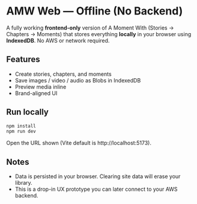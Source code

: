 # AMW Web — Offline (No Backend)
A fully working **frontend-only** version of A Moment With (Stories → Chapters → Moments) that stores everything **locally** in your browser using **IndexedDB**. No AWS or network required.
## Features
- Create stories, chapters, and moments
- Save images / video / audio as Blobs in IndexedDB
- Preview media inline
- Brand-aligned UI
## Run locally
```bash
npm install
npm run dev
```
Open the URL shown (Vite default is http://localhost:5173).
## Notes
- Data is persisted in your browser. Clearing site data will erase your library.
- This is a drop-in UX prototype you can later connect to your AWS backend.
